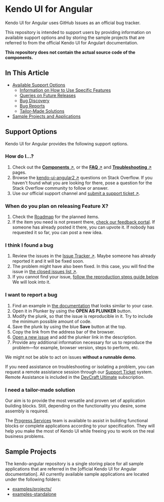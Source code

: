 # Kendo UI for Angular

Kendo UI for Angular uses GitHub Issues as an official bug tracker.

This repository is intended to support users by providing information on available support options and by storing the sample projects that are referred to from the official Kendo UI for Angulart documentation.

**This repository does not contain the actual source code of the components.**

## In This Article

* [Available Support Options](#support-options)
    * [Information on How to Use Specific Features](#how-do-i)
    * [Queries on Future Releases](#when-do-you-plan-on-releasing-feature-x)
    * [Bug Discovery](#i-think-i-found-a-bug)
    * [Bug Reports](#i-want-to-report-a-bug)
    * [Tailor-Made Solutions](#i-need-a-tailor-made-solution)
* [Sample Projects and Applications](#sample-projects)

## Support Options

Kendo UI for Angular provides the following support options.

### How do I...?

1. Check out the [**Components** &nearr;](http://www.telerik.com/kendo-angular-ui/components/), or the [**FAQ** &nearr;](http://www.telerik.com/kendo-angular-ui/components/faq/) and [**Troubleshooting** &nearr;](http://www.telerik.com/kendo-angular-ui/components/troubleshooting/) pages.
1. Browse the [kendo-ui-angular2 &nearr;](http://stackoverflow.com/questions/tagged/kendo-ui-angular2) questions on Stack Overflow. If you haven't found what you are looking for there, pose a question for the Stack Overflow community to follow or answer.
1. Use our official support channel and [submit a support ticket &nearr;](https://www.telerik.com/account/support-tickets).

### When do you plan on releasing Feature X?

1. Check the [Roadmap](https://www.telerik.com/support/whats-new/kendo-ui/roadmap#angular-roadmap) for the planned items.
1. If the item you need is not present there, [check our feedback portal](https://feedback.telerik.com/kendo-angular-ui). If someone has already posted it there, you can upvote it. If nobody has requested it so far, you can post a new idea.

### I think I found a bug

1. Review the issues in the [Issue Tracker &nearr;](https://github.com/telerik/kendo-angular/issues). Maybe someone has already reported it and it will be fixed soon.
1. The problem might have also been fixed. In this case, you will find the issue in [the closed issues list &nearr;](https://github.com/telerik/kendo-angular/issues?q=is%3Aissue+is%3Aclosed).
1. If you cannot find your issue, [follow the reproduction steps guide below](#i-want-to-report-a-bug). We will look into it.

### I want to report a bug

1. Find an example in [the documentation](http://www.telerik.com/kendo-angular-ui/components/) that looks similar to your case.
1. Open it in Plunker by using the **OPEN AS PLUNKER** button.
1. Modify the plunk, so that the issue is reproducible in it. Try to include the minimum possible amount of code.
1. Save the plunk by using the blue **Save** button at the top.
1. Copy the link from the address bar of the browser.
1. [Open a new issue](https://github.com/telerik/kendo-angular/issues/new) and add the plunker link in the description.
1. Provide any additional information necessary for us to reproduce the problem&mdash;for example, browser version, steps to perform, etc.

We might not be able to act on issues **without a runnable demo**.

If you need assistance on troubleshooting or isolating a problem, you can request a remote assistance session through our [Support Ticket](https://www.telerik.com/account/support-tickets) system. Remote Assistance is included in the [DevCraft Ultimate](http://www.telerik.com/purchase/kendo-ui) subscription.

### I need a tailor-made solution

Our aim is to provide the most versatile and proven set of application building blocks. Still, depending on the functionality you desire, some assembly is required.

The [Progress Services](https://www.progress.com/services) team is available to assist in building functional blocks or complete applications according to your specification. They will help you make the most of Kendo UI while freeing you to work on the real business problems.

## Sample Projects

The kendo-angular repository is a single storing place for all sample applications that are referred in the [official Kendo UI for Angular documentation]. All currently available sample applications are located under the following folders:

* [examples/projects/](https://github.com/telerik/kendo-angular/tree/master/examples/projects)
* [examples-standalone](https://github.com/telerik/kendo-angular/tree/master/examples-standalone)
